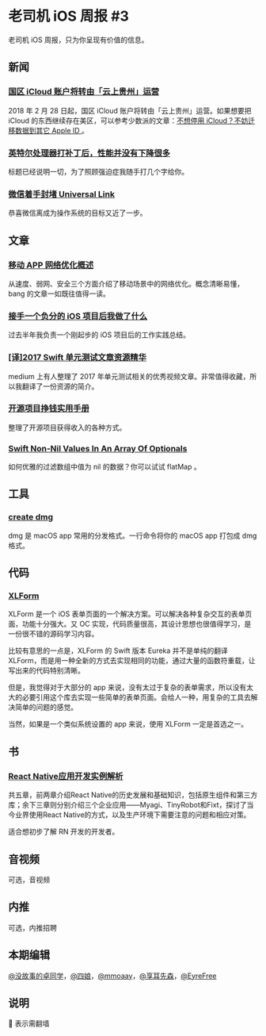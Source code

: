 # 老司机 iOS 周报 #3

老司机 iOS 周报，只为你呈现有价值的信息。

## 新闻

### [国区 iCloud 账户将转由「云上贵州」运营](https://support.apple.com/zh-cn/HT208352)

2018 年 2 月 28 日起，国区 iCloud 账户将转由「云上贵州」运营。如果想要把 iCloud 的东西继续存在美区，可以参考少数派的文章：[不想停用 iCloud？不妨迁移数据到其它 Apple ID ](https://sspai.com/post/42766)。

### [英特尔处理器打补丁后，性能并没有下降很多](http://www.ifanr.com/965596)

标题已经说明一切，为了照顾强迫症我随手打几个字给你。

### [微信着手封堵 Universal Link](https://juejin.im/post/5a5371626fb9a01cb64ea37d)

恭喜微信离成为操作系统的目标又近了一步。


## 文章

### [移动 APP 网络优化概述](http://blog.cnbang.net/tech/3531/)

从速度、弱网、安全三个方面介绍了移动场景中的网络优化。概念清晰易懂，bang 的文章一如既往值得一读。

### [接手一个负分的 iOS 项目后我做了什么](https://juejin.im/post/5a5625ddf265da3e3f4c9651)

过去半年我负责一个刚起步的 iOS 项目后的工作实践总结。

### [[译]2017 Swift 单元测试文章资源精华](https://juejin.im/post/5a58738ff265da3e4b76b62d)

medium 上有人整理了 2017 年单元测试相关的优秀视频文章。非常值得收藏，所以我翻译了一份资源的简介。

### [开源项目挣钱实用手册](https://github.com/wizicer/FinancialSupportForOpenSource)

整理了开源项目获得收入的各种方式。

### [Swift Non-Nil Values In An Array Of Optionals](https://useyourloaf.com/blog/swift-non-nil-values-in-an-array-of-optionals/)

如何优雅的过滤数组中值为 nil 的数据？你可以试试 flatMap 。

## 工具

### [create dmg](https://github.com/sindresorhus/create-dmg)

dmg 是 macOS app 常用的分发格式。一行命令将你的 macOS app 打包成 dmg 格式。

## 代码

### [XLForm ](https://github.com/xmartlabs/XLForm)

XLForm 是一个 iOS 表单页面的一个解决方案。可以解决各种复杂交互的表单页面，功能十分强大。又 OC 实现，代码质量很高，其设计思想也很值得学习，是一份很不错的源码学习内容。

比较有意思的一点是，XLForm 的 Swift 版本 Eureka 并不是单纯的翻译 XLForm，而是用一种全新的方式去实现相同的功能，通过大量的函数符重载，让写出来的代码特别清晰。

但是，我觉得对于大部分的 app 来说，没有太过于复杂的表单需求，所以没有太大的必要引用这个库去实现一些简单的表单页面。会给人一种，用复杂的工具去解决简单的问题的感觉。

当然，如果是一个类似系统设置的 app 来说，使用 XLForm 一定是首选之一。

## 书

### [React Native应用开发实例解析](https://www.amazon.cn/dp/B077S8V6GQ)

共五章，前两章介绍React Native的历史发展和基础知识，包括原生组件和第三方库；余下三章则分别介绍三个企业应用——Myagi、TinyRobot和Fixt，探讨了当今业界使用React Native的方式，以及生产环境下需要注意的问题和相应对策。

适合想初步了解 RN 开发的开发者。

## 音视频

可选，音视频

## 内推

可选，内推招聘

## 本期编辑

[@没故事的卓同学](https://weibo.com/1926303682/profile)，[@四娘](https://kemchenj.github.io)，[@mmoaay](https://weibo.com/u/1302422271)，[@享耳先森](https://github.com/iblacksun)，[@EyreFree](https://weibo.com/eyrefree777)

## 说明

🚧 表示需翻墙